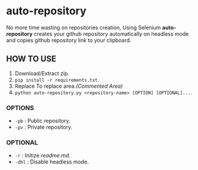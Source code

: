 # auto-repository
No more time wasting on repositories creation, Using Selenium **auto-repository** creates your github repository automatically on headless mode and copies github repository link to your clipboard.

## HOW TO USE
1. Download/Extract zip.
2. `pip install -r requirements.txt`.
3. Replace To replace area.*(Commented Area)*
4. `python auto-repository.py <repository-name> [OPTION] [OPTIONAL]...`.

### OPTIONS
* `-pb` : Public repository.
* `-pv` : Private repository.

### OPTIONAL
* `-r` : Initize *readme.md*.
* `-dhl` : Disable headless mode.
